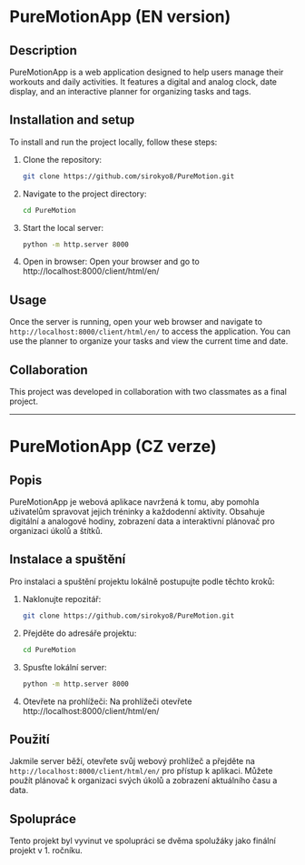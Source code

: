 # PureMotionApp (EN version)

## Description 
PureMotionApp is a web application designed to help users manage their workouts and daily activities. It features a digital and analog clock, date display, and an interactive planner for organizing tasks and tags.

## Installation and setup
To install and run the project locally, follow these steps:

1. Clone the repository:
    ```sh
    git clone https://github.com/sirokyo8/PureMotion.git
    ```

2. Navigate to the project directory:
    ```sh
    cd PureMotion
    ```

3. Start the local server:
    ```sh
    python -m http.server 8000
    ```

4. Open in browser:
    Open your browser and go to http://localhost:8000/client/html/en/

## Usage
Once the server is running, open your web browser and navigate to `http://localhost:8000/client/html/en/` to access the application. You can use the planner to organize your tasks and view the current time and date.

## Collaboration
This project was developed in collaboration with two classmates as a final project.

---

# PureMotionApp (CZ verze)

## Popis
PureMotionApp je webová aplikace navržená k tomu, aby pomohla uživatelům spravovat jejich tréninky a každodenní aktivity. Obsahuje digitální a analogové hodiny, zobrazení data a interaktivní plánovač pro organizaci úkolů a štítků.

## Instalace a spuštění
Pro instalaci a spuštění projektu lokálně postupujte podle těchto kroků:

1. Naklonujte repozitář:
    ```sh
    git clone https://github.com/sirokyo8/PureMotion.git
    ```

2. Přejděte do adresáře projektu:
    ```sh
    cd PureMotion
    ```

3. Spusťte lokální server:
    ```sh
    python -m http.server 8000
    ```

4. Otevřete na prohlížeči:
    Na prohlížeči otevřete http://localhost:8000/client/html/en/

## Použití
Jakmile server běží, otevřete svůj webový prohlížeč a přejděte na `http://localhost:8000/client/html/en/` pro přístup k aplikaci. Můžete použít plánovač k organizaci svých úkolů a zobrazení aktuálního času a data.

## Spolupráce
Tento projekt byl vyvinut ve spolupráci se dvěma spolužáky jako finální projekt v 1. ročníku.